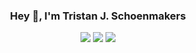 <div align="center">

### Hey 👋, I'm Tristan J. Schoenmakers


[![](https://img.shields.io/badge/-@TristanJSchoenmakers-%23181717?style=flat-square&logo=github)](https://github.com/TristanJSchoenmakers)
[![](https://img.shields.io/badge/-@TristanJSchoenmakers-blue?style=flat-square&logo=Linkedin&logoColor=white&link=https://www.linkedin.com/in/tristanjschoenmakers/)](https://www.linkedin.com/in/tristanjschoenmakers/)
<a href="mailto:tristansjh@gmail.com">![](https://img.shields.io/badge/-tristansjh@gmail.com-gray?style=flat-square&logo=Gmail&logoColor=red&link=mailto:tristansjh@gmail.com)</a>

  
</div>


<!--
**TristanJSchoenmakers/TristanJSchoenmakers** is a ✨ _special_ ✨ repository because its `README.md` (this file) appears on your GitHub profile.

Here are some ideas to get you started:

- 🔭 I’m currently working on ...
- 🌱 I’m currently learning ...
- 👯 I’m looking to collaborate on ...
- 🤔 I’m looking for help with ...
- 💬 Ask me about ...
- 📫 How to reach me: ...
- 😄 Pronouns: ...
- ⚡ Fun fact: ...
-->
